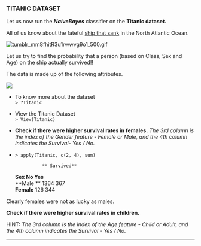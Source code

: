 ### TITANIC DATASET

Let us now run the _**NaiveBayes**_ classifier on the **Titanic dataset.**

All of us know about the fateful [ship that sank](http://www.history.com/topics/titanic) in the North Atlantic Ocean.

![](https://lh3.googleusercontent.com/ednEDRQsVBFg6-PSV1ruIzfMDwOeUa0Qgw8MvRQBNwUcwhaAFoaYn4Z-9sJX0auZlifuiMhHnDsfUd7Ic0zO5o2-46swoak8JYq0qlHyWW4QK-jet2vAcWaVoAz8gA2J-1z5A4I "tumblr_mm8fhitR3u1rwwvg9o1_500.gif")

Let us try to find the probability that a person \(based on Class, Sex and Age\) on the ship actually survived!!

The data is made up of the following attributes.

![](https://docs.google.com/drawings/d/slq46kgeIoEIJKfKT-1y32A/image?w=213&h=119&rev=22&ac=1)

* To know more about the dataset  
  `> ?Titanic`

* View the Titanic Dataset  
  `> View(Titanic)`            

* **Check if there were higher survival rates in females.** _The 3rd column is the index of the Gender feature - Female or Male, and the 4th column indicates the Survival- Yes / No._ 

* `> apply(Titanic, c(2, 4), sum)`

                ** Survived**

  **Sex        No       Yes**  
  **Male **     1364   367  
  **Female**  126     344

Clearly females were not as lucky as males.



**Check if there were higher survival rates in children.** 

HINT: _The 3rd column is the index of the Age feature - Child or Adult, and the 4th column indicates the Survival - Yes / No._   
  

---



